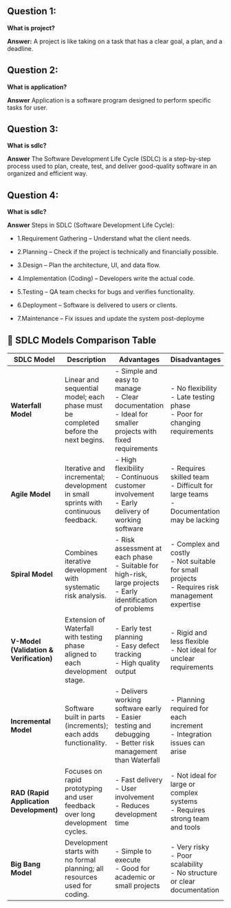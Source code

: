 ## Question 1:
**What is project?**

**Answer:** A project is like taking on a task that has a clear goal, a plan, and a deadline. 
## Question 2:
**What is application?**

**Answer** Application is a software program designed to perform specific tasks for user.

## Question 3:
**What is sdlc?**

**Answer** The Software Development Life Cycle (SDLC) is a step-by-step process used to plan, create, test, and deliver good-quality software in an organized and efficient way.

## Question 4:
**What is sdlc?**

**Answer**  Steps in SDLC (Software Development Life Cycle):
- 1.Requirement Gathering – Understand what the client needs.

- 2.Planning – Check if the project is technically and financially possible.

- 3.Design – Plan the architecture, UI, and data flow.

- 4.Implementation (Coding) – Developers write the actual code.

- 5.Testing – QA team checks for bugs and verifies functionality.

- 6.Deployment – Software is delivered to users or clients.

- 7.Maintenance – Fix issues and update the system post-deployme






























































## 🔄 SDLC Models Comparison Table

| SDLC Model  | Description | Advantages | Disadvantages |
|-------------|-------------|-------------|----------------|
| **Waterfall Model** | Linear and sequential model; each phase must be completed before the next begins. | - Simple and easy to manage<br>- Clear documentation<br>- Ideal for smaller projects with fixed requirements | - No flexibility<br>- Late testing phase<br>- Poor for changing requirements |
| **Agile Model** | Iterative and incremental; development in small sprints with continuous feedback. | - High flexibility<br>- Continuous customer involvement<br>- Early delivery of working software | - Requires skilled team<br>- Difficult for large teams<br>- Documentation may be lacking |
| **Spiral Model** | Combines iterative development with systematic risk analysis. | - Risk assessment at each phase<br>- Suitable for high-risk, large projects<br>- Early identification of problems | - Complex and costly<br>- Not suitable for small projects<br>- Requires risk management expertise |
| **V-Model (Validation & Verification)** | Extension of Waterfall with testing phase aligned to each development stage. | - Early test planning<br>- Easy defect tracking<br>- High quality output | - Rigid and less flexible<br>- Not ideal for unclear requirements |
| **Incremental Model** | Software built in parts (increments); each adds functionality. | - Delivers working software early<br>- Easier testing and debugging<br>- Better risk management than Waterfall | - Planning required for each increment<br>- Integration issues can arise |
| **RAD (Rapid Application Development)** | Focuses on rapid prototyping and user feedback over long development cycles. | - Fast delivery<br>- User involvement<br>- Reduces development time | - Not ideal for large or complex systems<br>- Requires strong team and tools |
| **Big Bang Model** | Development starts with no formal planning; all resources used for coding. | - Simple to execute<br>- Good for academic or small projects | - Very risky<br>- Poor scalability<br>- No structure or clear documentation |

